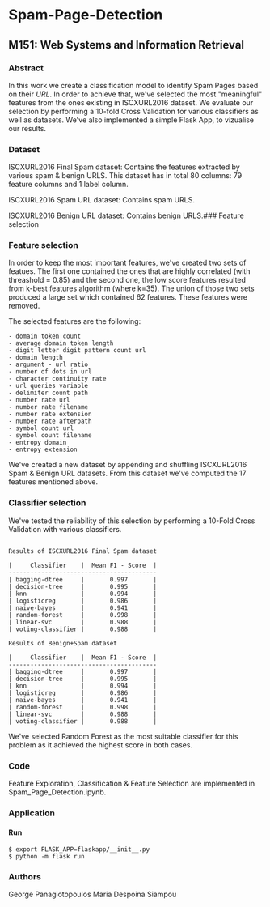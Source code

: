 # Spam-Page-Detection

## M151: Web Systems and Information Retrieval

### Abstract

In this work we create a classification model to identify Spam Pages based on their *URL*. In order to achieve that, we've selected the most "meaningful" features from the ones existing in ISCXURL2016 dataset. We evaluate our selection by performing a 10-fold Cross Validation for various classifiers as well as datasets. We've also implemented a simple Flask App, to vizualise our results.

### Dataset

ISCXURL2016 Final Spam dataset: Contains the features extracted by various spam & benign URLS. This dataset has in total 80 columns: 79 feature columns and 1 label column.

ISCXURL2016 Spam URL dataset: Contains spam URLS.

ISCXURL2016 Benign URL dataset: Contains benign URLS.### Feature selection

### Feature selection

In order to keep the most important features, we've created two sets of featues. The first one contained the ones that are highly correlated (with threashold = 0.85) and the second one, the low score features resulted from k-best features algorithm (where k=35). The union of those two sets produced a large set which contained 62 features. These features were removed.

The selected features are the following:
```
- domain token count
- average domain token length
- digit letter digit pattern count url
- domain length
- argument - url ratio
- number of dots in url
- character continuity rate
- url queries variable
- delimiter count path
- number rate url
- number rate filename
- number rate extension
- number rate afterpath
- symbol count url
- symbol count filename
- entropy domain
- entropy extension
```

We've created a new dataset by appending and shuffling ISCXURL2016 Spam & Benign URL datasets. From this dataset we've computed the 17 features mentioned above.


### Classifier selection

We've tested the reliability of this selection by performing a 10-Fold Cross Validation with various classifiers.
```

Results of ISCXURL2016 Final Spam dataset

|     Classifier    |  Mean F1 - Score  |
-----------------------------------------
| bagging-dtree     |       0.997       |
| decision-tree     |       0.995       |     
| knn               |       0.994       |
| logisticreg       |       0.986       |
| naive-bayes       |       0.941       |
| random-forest     |       0.998       |
| linear-svc        |       0.988       |
| voting-classifier |       0.988       |

Results of Benign+Spam dataset

|     Classifier    |  Mean F1 - Score  |
-----------------------------------------
| bagging-dtree     |       0.997       |
| decision-tree     |       0.995       |     
| knn               |       0.994       |
| logisticreg       |       0.986       |
| naive-bayes       |       0.941       |
| random-forest     |       0.998       |
| linear-svc        |       0.988       |
| voting-classifier |       0.988       |

```
We've selected Random Forest as the most suitable classifier for this problem as it achieved the highest score in both cases.

### Code

Feature Exploration, Classification & Feature Selection are implemented in Spam_Page_Detection.ipynb.

### Application

#### Run

```
$ export FLASK_APP=flaskapp/__init__.py
$ python -m flask run
```

### Authors

George Panagiotopoulos
Maria Despoina Siampou

